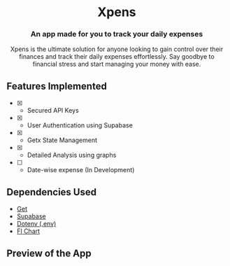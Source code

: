 <h1 align="center">
Xpens
</h1>
<h3 align="center">
An app made for you to track your daily expenses
</h3>
<p align="center"> Xpens is the ultimate solution for anyone looking to gain control over their finances and track their daily expenses effortlessly. Say goodbye to financial stress and start managing your money with ease.</p>

## Features Implemented
- [x] - Secured API Keys
- [x] - User Authentication using Supabase
- [x] - Getx State Management
- [x] - Detailed Analysis using graphs
- [ ] - Date-wise expense (In Development)

## Dependencies Used

- [Get](https://pub.dev/packages/get)
- [Supabase](https://pub.dev/packages/supabase_flutter)
- [Dotenv (.env)](https://pub.dev/packages/supabase_flutter)
- [Fl Chart](https://pub.dev/packages/fl_chart)

## Preview of the App
